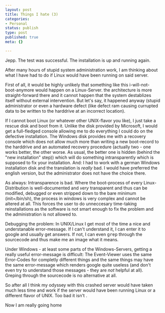 ```yaml
---
layout: post
title: Things I hate (3)
categories:
- Personal
status: publish
type: post
published: true
meta: {}

---
```

Jepp. The test was successful. The installation is up and running again.

After many hours of stupid system administration work, I am thinking about what I have had to do if Linux would have been running on said server.

First of all, it would be highly unlikely that something like this i-will-not-boot-anymore would happen on a Linux-Server. the architecture is more straight-forward there and it cannot happen that the system destablizes itself without external intervention. But let's say, it happened anyway (stupid administrator or even a hardware defect (like defect ram causing currupted data to be written to the harddrive at an incorrect location).

If I cannot boot Linux (or whatever other UNIX-flavor you like), I just take a rescue disk and boot from it. Unlike the disk provided by Microsoft, I would get a full-fledged console allowing me to do everything I could do on the defective installation. The Windows disk provides me with a recovery console which does not allow much more than writing a new boot-record to the harddrive and an automated recovery procedure (actually two - one works better, the other worse. As usual, the better one is hidden (behind the "new installation" step)) which will do something intransparently which is supposed to fix your installation. And: I had to work with a german Windows installation disk and the translation is *really* bad. I would have preferred the english version, but the administrator does not have the choice there.

As always: Intransparence is bad. Where the boot-process of every Linux-Distribution is well-documented and *very* transparent and thus can be modified, debugged or even stripped down to the bare minimum (init=/bin/sh), the process in windows is very complex and cannot be altered at all. This forces the user to do unneccesary time-taking reinstallations as the software is not smart enough to fix the problem and the administration is not allowed to.

Debugging the problem: In UNIX/Linux I get most of the time a nice and understanable error-message. If I can't understand it, I can enter it to google and usually get answers. If not, I can even <tt>grep</tt> through the sourcecode and thus make me an image what it means.

Under Windows - at least some parts of the Windows-Servers, getting a really useful error-message is difficult: The Event-Viewer uses the same Error-Codes for completly different things and the same things may have the same error-message which renders google quite useless (and don't even try to understand those messages - they are *not* helpful at all). Greping through the sourcecode is no alternative at all.

So after all I think my odyssey with this crashed server would have taken much less time and work if the server would have been running Linux or a different flavor of UNIX. Too bad it isn't .

Now I am really going home
